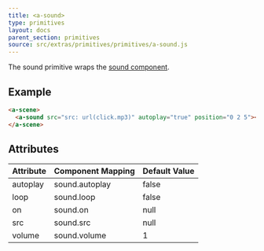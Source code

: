 ```yaml
---
title: <a-sound>
type: primitives
layout: docs
parent_section: primitives
source: src/extras/primitives/primitives/a-sound.js
---
```


The sound primitive wraps the [sound component](../components/sound.md).

## Example

```html
<a-scene>
  <a-sound src="src: url(click.mp3)" autoplay="true" position="0 2 5"></a-sound>
</a-scene>
```

## Attributes

| Attribute | Component Mapping | Default Value |
|-----------|-------------------|---------------|
| autoplay  | sound.autoplay    | false         |
| loop      | sound.loop        | false         |
| on        | sound.on          | null          |
| src       | sound.src         | null          |
| volume    | sound.volume      | 1             |

